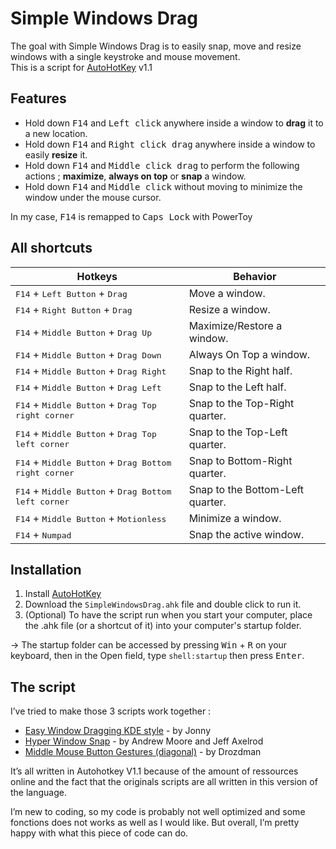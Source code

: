 # Simple Windows Drag
The goal with Simple Windows Drag is to easily snap, move and resize windows with a single keystroke and mouse movement.  
This is a script for [AutoHotKey](https://www.autohotkey.com/) v1.1
## Features
- Hold down <kbd>F14</kbd> and <kbd>Left click</kbd> anywhere inside a window to **drag** it to a new location.
- Hold down <kbd>F14</kbd> and <kbd>Right click drag</kbd> anywhere inside a window to easily **resize** it.
- Hold down <kbd>F14</kbd> and <kbd>Middle click drag</kbd> to perform the following actions ; **maximize**, **always on top** or **snap** a window.
- Hold down <kbd>F14</kbd> and <kbd>Middle click</kbd> without moving to minimize the window under the mouse cursor.

In my case, <kbd>F14</kbd> is remapped to <kbd>Caps Lock</kbd> with PowerToy
## All shortcuts

| Hotkeys|Behavior|
|---|---|
|<kbd>F14</kbd> + <kbd>Left Button</kbd> + <kbd>Drag</kbd>|Move a window.|
|<kbd>F14</kbd> + <kbd>Right Button</kbd> + <kbd>Drag</kbd>|Resize a window.|
|<kbd>F14</kbd> + <kbd>Middle Button</kbd> + <kbd>Drag Up</kbd>|Maximize/Restore a window.|
|<kbd>F14</kbd> + <kbd>Middle Button</kbd> + <kbd>Drag Down</kbd>|Always On Top a window.|
|<kbd>F14</kbd> + <kbd>Middle Button</kbd> + <kbd>Drag Right</kbd>|Snap to the Right half.|
|<kbd>F14</kbd> + <kbd>Middle Button</kbd> + <kbd>Drag Left</kbd>|Snap to the Left half.|
|<kbd>F14</kbd> + <kbd>Middle Button</kbd> + <kbd>Drag Top right corner</kbd>|Snap to the Top-Right quarter.|
|<kbd>F14</kbd> + <kbd>Middle Button</kbd> + <kbd>Drag Top left corner</kbd>|Snap to the Top-Left quarter.|
|<kbd>F14</kbd> + <kbd>Middle Button</kbd> + <kbd>Drag Bottom right corner</kbd>|Snap to Bottom-Right quarter.|
|<kbd>F14</kbd> + <kbd>Middle Button</kbd> + <kbd>Drag Bottom left corner</kbd>|Snap to the Bottom-Left quarter.|
|<kbd>F14</kbd> + <kbd>Middle Button</kbd> + <kbd>Motionless</kbd>|Minimize a window.|
|<kbd>F14</kbd> + <kbd>Numpad</kbd>|Snap the active window.|

## Installation
1. Install [AutoHotKey](https://www.autohotkey.com/)
2. Download the `SimpleWindowsDrag.ahk` file and double click to run it.
3. (Optional) To have the script run when you start your computer, place the .ahk file (or a shortcut of it) into your computer's startup folder.

-> The startup folder can be accessed by pressing <kbd>Win</kbd> + <kbd>R</kbd> on your keyboard, then in the Open field, type `shell:startup` then press <kbd>Enter</kbd>.

## The script
I’ve tried to make those 3 scripts work together :
- [Easy Window Dragging KDE style](https://www.autohotkey.com/docs/v1/scripts/index.htm#EasyWindowDrag_(KDE)) - by Jonny
- [Hyper Window Snap](https://github.com/glenviewjeff/HyperWindowSnap) - by Andrew Moore and Jeff Axelrod
- [Middle Mouse Button Gestures (diagonal)](https://www.autohotkey.com/board/topic/87331-middle-mouse-button-gestures-diagonal/) - by Drozdman

It’s all written in Autohotkey V1.1 because of the amount of ressources online and the fact that the originals scripts are  all written in this version of the language.

I’m new to coding, so my code is probably not well optimized and some fonctions does not works as well as I would like. But overall, I’m pretty happy with what this piece of code can do.
